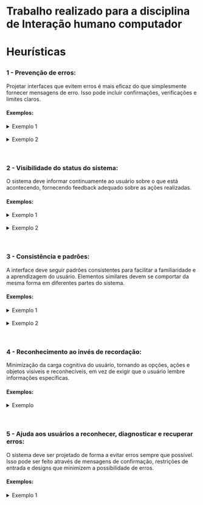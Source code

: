 <h1> Trabalho realizado para a disciplina de Interação humano computador <h1>
  
Heurísticas

<h3>1 - Prevenção de erros: </h3>
Projetar interfaces que evitem erros é mais eficaz do que simplesmente fornecer mensagens de erro. Isso pode incluir confirmações, verificações e limites claros.

<h4>Exemplos:</h4>

<details>
 <summary>Exemplo 1</summary>
 <br>
 <p>
  Um ótimo exemplo para essa heurística pode ser encontrado no próprio GitHub, que realiza diversas verificações antes de permitir a exclusão de um repositório. Essa prática ajuda a evitar que os usuários cometam erros irreversíveis, como excluir um repositório sem a devida intenção.
 </p>
 <img src="img/imagemgit.png" width="800px" />
</details>
<br>

<details>
 <summary>Exemplo 2</summary>
 <br>
 <p>
  No Gmail, temos outro bom exemplo, onde o site proporciona ao usuário a possibilidade de desfazer a exclusão de um e-mail.
 </p>
 <img src="img/imagemgmail.png" width="800px" />
</details>
<br>
<br>


<h3>2 - Visibilidade do status do sistema: </h3>
O sistema deve informar continuamente ao usuário sobre o que está acontecendo, fornecendo feedback adequado sobre as ações realizadas.

<h4>Exemplos:</h4>

<details>
 <summary>Exemplo 1</summary>
 <br>
 <p>
  A seguir, o acompanhamento de Pedido no iFood. Os usuários podem rastrear em tempo real o status da entrega, desde a confirmação do pedido até a chegada do entregador, proporcionando uma visibilidade clara e informação em cada etapa não só da entrega, mas do pedido inteiro.
 </p>
 <img src="img/imagemifood.jpg" width="800px" />
</details>
<br>

<details>
 <summary>Exemplo 2</summary>
 <br>
 <p>
   No Uber, a possibilidade de acompanhar o motorista em tempo real oferece aos usuários uma visão clara do status da sua viagem. Desde a solicitação até a chegada do veículo.
 </p>
 <img src="img/exemplouber.png" width="800px" />
</details>
<br>
<br>


 
<h3>3 - Consistência e padrões: </h3>
A interface deve seguir padrões consistentes para facilitar a familiaridade e a aprendizagem do usuário. Elementos similares devem se comportar da mesma forma em diferentes partes do sistema.

<h4>Exemplos:</h4>

<details>
 <summary>Exemplo 1</summary>
 <br>
 <p>
  A barra de pesquisa do Google é um exemplo exemplar de consistência e usabilidade. No centro da página inicial, destaca-se uma barra de pesquisa branca, com uma fonte limpa e um ícone de lupa. Este design é amplamente reconhecido e utilizado em todos os serviços da empresa. Além disso, a adição do ícone do microfone ao lado da barra de pesquisa permite aos usuários realizar buscas por meio de comandos de voz, mantendo a mesma interface visualmente coesa e funcional.
 </p>
 <img src="img/imagemgoogle.png" width="800px" />
</details>
<br>

<details>
 <summary>Exemplo 2</summary>
 <br>
 <p>
   O botão de "Curtir" no YouTube é um exemplo notável de consistência e interatividade. Localizado abaixo de cada vídeo, esse botão é representado por um polegar para cima, oferecendo uma maneira padronizada e universalmente reconhecida para os usuários expressarem apreço pelo conteúdo.
 </p>
 <img src="img/imagemyt.png" width="800px" />
</details>
<br>
<br>



<h3>4 - Reconhecimento ao invés de recordação: </h3>
Minimização da carga cognitiva do usuário, tornando as opções, ações e objetos visíveis e reconhecíveis, em vez de exigir que o usuário lembre informações específicas.

<h4>Exemplos:</h4>

<details>
 <summary>Exemplo </summary>
 <br>
 <p>
  O menu Iniciar no Windows utiliza um design visual, apresentando ícones familiares e rótulos para programas e aplicativos. Isso permite aos usuários reconhecerem facilmente o que desejam abrir, sem a necessidade de memorizar o nome de cada programa.
 </p>
 <img src="img/imagemwindows.png" width="800px" />
</details>
<br>
<br>


 
<h3>5 - Ajuda aos usuários a reconhecer, diagnosticar e recuperar erros: </h3>
O sistema deve ser projetado de forma a evitar erros sempre que possível. Isso pode ser feito através de mensagens de confirmação, restrições de entrada e designs que minimizem a possibilidade de erros.

<h4>Exemplos:</h4>

<details>
 <summary>Exemplo 1</summary>
 <br>
 <p>
  No Facebook, ao esquecer a senha, os usuários podem facilmente recuperar o acesso à conta. A opção "Esqueceu a conta?" na tela de login direciona para uma página intuitiva de recuperação.
 </p>
 <img src="img/imagemfaceb.png" width="800px" />
</details>
<br>


